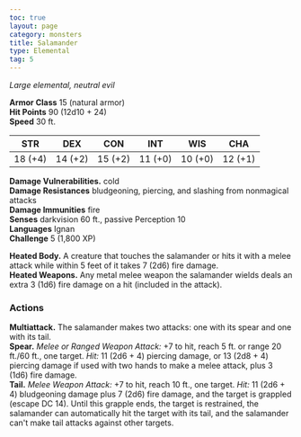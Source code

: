 ```yaml
---
toc: true
layout: page
category: monsters
title: Salamander
type: Elemental
tag: 5
---
```

_Large elemental, neutral evil_

**Armor Class** 15 (natural armor)    
**Hit Points** 90 (12d10 + 24)    
**Speed** 30 ft. 

| STR     | DEX     | CON     | INT     | WIS     | CHA     |
|---------|---------|---------|---------|---------|---------|
| 18 (+4) | 14 (+2) | 15 (+2) | 11 (+0) | 10 (+0) | 12 (+1) |

**Damage Vulnerabilities.** cold    
**Damage Resistances** bludgeoning, piercing, and slashing from nonmagical attacks    
**Damage Immunities** fire    
**Senses** darkvision 60 ft., passive Perception 10    
**Languages** Ignan    
**Challenge** 5 (1,800 XP) 

**Heated Body.** A creature that touches the salamander or hits it with a melee attack while within 5 feet of it takes 7 (2d6) fire damage.    
**Heated Weapons.** Any metal melee weapon the salamander wields deals an extra 3 (1d6) fire damage on a hit (included in the attack). 

### Actions 
**Multiattack.** The salamander makes two attacks: one with its spear and one with its tail.    
**Spear.** _Melee or _Ranged Weapon Attack:__ +7 to hit, reach 5 ft. or range 20 ft./60 ft., one target. _Hit:_ 11 (2d6 + 4) piercing damage, or 13 (2d8 + 4) piercing damage if used with two hands to make a melee attack, plus 3 (1d6) fire damage.    
**Tail.** _Melee Weapon Attack:_ +7 to hit, reach 10 ft., one target. _Hit:_ 11 (2d6 + 4) bludgeoning damage plus 7 (2d6) fire damage, and the target is grappled (escape DC 14). Until this grapple ends, the target is restrained, the salamander can automatically hit the target with its tail, and the salamander can't make tail attacks against other targets.